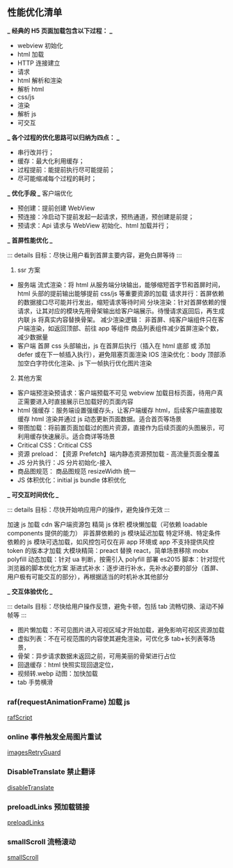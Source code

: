 ## 性能优化清单

**_ 经典的 H5 页面加载包含以下过程： _**

- webview 初始化
- html 加载
- HTTP 连接建立
- 请求
- html 解析和渲染
- 解析 html
- css/js
- 渲染
- 解析 js
- 可交互

**_ 各个过程的优化思路可以归纳为四点： _**

- 串行改并行；
- 缓存：最大化利用缓存；
- 过程提前：能提前执行尽可能提前；
- 尽可能缩减每个过程的耗时；

**_ 优化手段 _**
客户端优化

- 预创建：提前创建 WebView
- 预连接：冷启动下提前发起一起请求，预热通道，预创建是前提；
- 预请求：Api 请求与 WebView 初始化、html 加载并行；

**_ 首屏性能优化 _**

::: details
目标：尽快让用户看到首屏主要内容，避免白屏等待
:::

1. ssr 方案

- 服务端
  流式渲染：将 html 从服务端分块输出，能够缩短首字节和首屏时间，html 头部的提前输出能够提前 css/js 等重要资源的加载
  请求并行：首屏依赖的数据接口尽可能并行发出，缩短请求等待时间
  分块渲染：针对首屏依赖的慢请求，让其对应的模块先用骨架输出给客户端展示。待慢请求返回后，再生成内联 js 将真实内容替换骨架。
  减少渲染逻辑：
  非首屏、纯客户端组件只在客户端渲染，如返回顶部、前往 app 等组件
  商品列表组件减少首屏渲染个数，减少数据量
- 客户端
  首屏 css 头部输出，js 在首屏后执行（插入在 html 底部 或 添加 defer 或在下一帧插入执行），避免阻塞页面渲染
  IOS 渲染优化：body 顶部添加空白字符优化渲染、js 下一帧执行优化图片渲染

2. 其他方案

- 客户端预渲染预请求：客户端预载不可见 webview 加载目标页面，待用户真正需要进入时直接展示已加载好的页面内容
- html 强缓存：服务端设置强缓存头，让客户端缓存 html，后续客户端直接取缓存 html 渲染并通过 js 动态更新页面数据。适合首页等场景
- 带图加载：将前置页面加载过的图片资源，直接作为后续页面的头图展示，可利用缓存快速展示。适合商详等场景
- Critical CSS：​Critical CSS​
- 资源 preload：​【资源 Prefetch】端内静态资源预加载 - 高流量页面全覆盖 ​
- JS 分片执行：​JS 分片初始化-接入 ​
- 商品图规范：​ 商品图规范 resizeWidth 统一 ​
- JS 体积优化：​initial js bundle 体积优化 ​

**_ 可交互时间优化 _**

::: details
目标：尽快开始响应用户的操作，避免操作无效
:::

加速 js 加载
cdn
客户端资源包
精简 js 体积
模块懒加载（可依赖 loadable components 提供的能力）
非首屏依赖的 js 模块延迟加载
特定环境、特定条件依赖的 js 模块可选加载，如风控包可仅在非 app 环境或 app 不支持提供风控 token 的版本才加载
大模块精简：preact 替换 react，简单场景移除 mobx
polyfill 动态加载：针对 ua 判断，按需引入 polyfill
部署 es2015 脚本：针对现代浏览器的脚本优化方案
渐进式补水：逐步进行补水，先补水必要的部分（首屏、用户极有可能交互的部分），再根据适当的时机补水其他部分

**_ 交互体验优化 _**

::: details
目标：尽快给用户操作反馈，避免卡顿，包括 tab 流畅切换、滚动不掉帧等
:::

- 图片懒加载：不可见图片进入可视区域才开始加载，避免影响可视区资源加载
- 虚拟列表：不在可视范围的内容使其避免渲染，可优化多 tab+长列表等场景，
- 骨架：异步请求数据未返回之前，可用美丽的骨架进行占位
- 回退缓存：html 快照实现回退定位，
- 视频转.webp 动图：加快加载
- tab 手势横滑

### raf(requestAnimationFrame) 加载 js

[rafScript](./rafScript)

### online 事件触发全局图片重试

[imagesRetryGuard](./imagesRetryGuard)

### DisableTranslate 禁止翻译

[disableTranslate](./disableTranslate)

### preloadLinks 预加载链接

[preloadLinks](./preloadLinks)

### smallScroll 流畅滚动

[smallScroll](./smallScroll)

